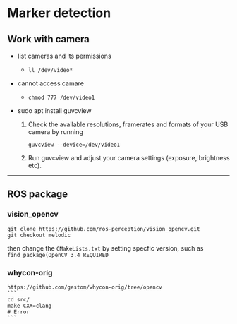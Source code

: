 # Marker detection

## Work with camera

- list cameras and its permissions
  
  - `ll /dev/video*`
- cannot access camare
  
  - `chmod 777 /dev/video1`
- sudo apt install guvcview
    1. Check the available resolutions, framerates and formats of your USB camera by running

       ```
       guvcview --device=/dev/video1
       ```

       

    2. Run guvcview and adjust your camera settings (exposure, brightness etc).

---

## ROS package

### vision_opencv

```shell
git clone https://github.com/ros-perception/vision_opencv.git
git checkout melodic
```
then change the `CMakeLists.txt` by setting specfic version, such as `find_package(OpenCV 3.4 REQUIRED`

### whycon-orig
    https://github.com/gestom/whycon-orig/tree/opencv
    ```
    cd src/
    make CXX=clang
    # Error
    ```
